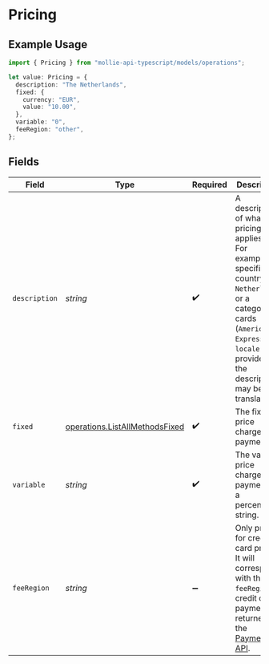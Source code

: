 # Pricing

## Example Usage

```typescript
import { Pricing } from "mollie-api-typescript/models/operations";

let value: Pricing = {
  description: "The Netherlands",
  fixed: {
    currency: "EUR",
    value: "10.00",
  },
  variable: "0",
  feeRegion: "other",
};
```

## Fields

| Field                                                                                                                                                                                                        | Type                                                                                                                                                                                                         | Required                                                                                                                                                                                                     | Description                                                                                                                                                                                                  | Example                                                                                                                                                                                                      |
| ------------------------------------------------------------------------------------------------------------------------------------------------------------------------------------------------------------ | ------------------------------------------------------------------------------------------------------------------------------------------------------------------------------------------------------------ | ------------------------------------------------------------------------------------------------------------------------------------------------------------------------------------------------------------ | ------------------------------------------------------------------------------------------------------------------------------------------------------------------------------------------------------------ | ------------------------------------------------------------------------------------------------------------------------------------------------------------------------------------------------------------ |
| `description`                                                                                                                                                                                                | *string*                                                                                                                                                                                                     | :heavy_check_mark:                                                                                                                                                                                           | A description of what the pricing applies to. For example, a specific country (`The Netherlands`) or a category of cards (`American Express`). If a `locale` is provided, the description may be translated. | The Netherlands                                                                                                                                                                                              |
| `fixed`                                                                                                                                                                                                      | [operations.ListAllMethodsFixed](../../models/operations/listallmethodsfixed.md)                                                                                                                             | :heavy_check_mark:                                                                                                                                                                                           | The fixed price charged per payment.                                                                                                                                                                         |                                                                                                                                                                                                              |
| `variable`                                                                                                                                                                                                   | *string*                                                                                                                                                                                                     | :heavy_check_mark:                                                                                                                                                                                           | The variable price charged per payment, as a percentage string.                                                                                                                                              | 0                                                                                                                                                                                                            |
| `feeRegion`                                                                                                                                                                                                  | *string*                                                                                                                                                                                                     | :heavy_minus_sign:                                                                                                                                                                                           | Only present for credit card pricing. It will correspond with the `feeRegion` of credit card payments as returned in the [Payments API](get-payment).                                                        | other                                                                                                                                                                                                        |